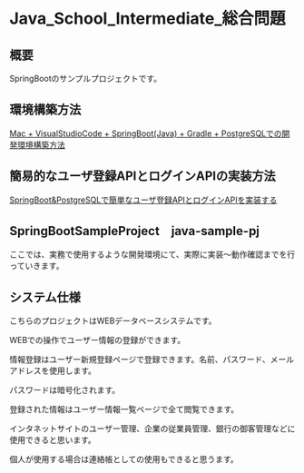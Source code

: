 # Java_School_Intermediate_総合問題

## 概要
SpringBootのサンプルプロジェクトです。

## 環境構築方法
[Mac + VisualStudioCode + SpringBoot(Java) + Gradle + PostgreSQLでの開発環境構築方法](https://qiita.com/ngnmsn/items/a8c52460739051d60760)

## 簡易的なユーザ登録APIとログインAPIの実装方法
[SpringBoot&PostgreSQLで簡単なユーザ登録APIとログインAPIを実装する](https://qiita.com/ngnmsn/items/636055bcc018783daa7f)

## SpringBootSampleProject　java-sample-pj
ここでは、実務で使用するような開発環境にて、実際に実装～動作確認までを行っていきます。
## システム仕様
こちらのプロジェクトはWEBデータベースシステムです。

WEBでの操作でユーザー情報の登録ができます。

情報登録はユーザー新規登録ページで登録できます。名前、パスワード、メールアドレスを使用します。

パスワードは暗号化されます。

登録された情報はユーザー情報一覧ページで全て閲覧できます。

インタネットサイトのユーザー管理、企業の従業員管理、銀行の御客管理などに使用できると思います。

個人が使用する場合は連絡帳としての使用もできると思うます。
